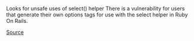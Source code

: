 Looks for unsafe uses of select() helper
There is a vulnerability for users that generate their own options tags for use with the select helper in Ruby On Rails.

[Source](http://groups.google.com/group/rubyonrails-security/browse_thread/thread/9da0c515a6c4664)
